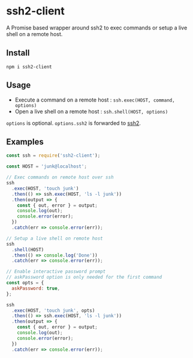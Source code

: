 # ssh2-client

A Promise based wrapper around ssh2 to exec commands or setup a live shell on a remote host.

## Install

    npm i ssh2-client

## Usage

- Execute a command on a remote host : `ssh.exec(HOST, command, options)`
- Open a live shell on a remote host : `ssh.shell(HOST, options)`

`options` is optional. `options.ssh2` is forwarded to [ssh2](https://github.com/mscdex/ssh2).

## Examples

```javascript
const ssh = require('ssh2-client');

const HOST = 'junk@localhost';

// Exec commands on remote host over ssh
ssh
  .exec(HOST, 'touch junk')
  .then(() => ssh.exec(HOST, 'ls -l junk'))
  .then(output => {
    const { out, error } = output;
    console.log(out);
    console.error(error);
  })
  .catch(err => console.error(err));

// Setup a live shell on remote host
ssh
  .shell(HOST)
  .then(() => console.log('Done'))
  .catch(err => console.error(err));

// Enable interactive password prompt
// askPassword option is only needed for the first command
const opts = {
  askPassword: true,
};

ssh
  .exec(HOST, 'touch junk', opts)
  .then(() => ssh.exec(HOST, 'ls -l junk'))
  .then(output => {
    const { out, error } = output;
    console.log(out);
    console.error(error);
  })
  .catch(err => console.error(err));
```
